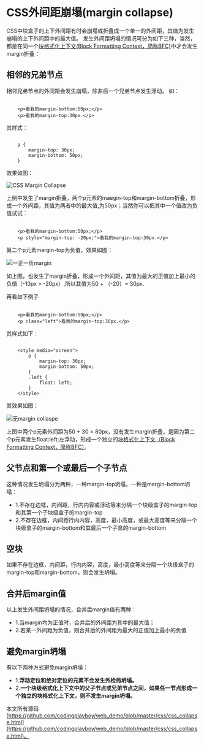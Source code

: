 # CSS外间距崩塌(margin collapse)

CSS中块盒子的上下外间距有时会崩塌或折叠成一个单一的外间距，其值为发生崩塌的上下外间距中的最大值。
发生外间距坍塌的情况可分为如下三种，当然，都是在同一个[块格式化上下文(Block Formatting Context，简称BFC)](http://blog.codingplayboy.com/2016/11/05/css_formattingcontext/)中才会发生margin折叠：

## 相邻的兄弟节点

相邻兄弟节点的外间距会发生崩塌，除非后一个兄弟节点发生浮动。
如：

```

    <p>看我的margin-bottom:50px;</p>
    <p>看我的margin-top:30px.</p>
```

其样式：

```

    p {
        margin-top: 30px;
        margin-bottom: 50px;
    }
```
效果如图：

![CSS Margin Collapse](http://blog.codingplayboy.com/wp-content/uploads/2016/11/css_collapse.png)
 
上例中发生了margin折叠，两个p元素的maegin-top和margin-bottom折叠，形成一个外间距，其值为两者中的最大值,为50px；当然你可以把其中一个值改为负值试试：

```

    <p>看我的margin-bottom:50px;</p>
    <p style="margin-top: -20px;">看我的margin-top:30px.</p>
```
第二个p元素margin-top为负值，效果如图：

![一正一负margin](http://blog.codingplayboy.com/wp-content/uploads/2016/11/css_negative_collapse.png)

如上图，也发生了margin折叠，形成一个外间距，其值为最大的正值加上最小的负值（-10px > -20px）,所以其值为50 + （-20）= 30px.
 
再看如下例子
```

    <p>看我的margin-bottom:50px;</p>
    <p class="left">看我的margin-top:30px.</p>
```

其样式如下：

```

    <style media="screen">
        p {
            margin-top: 30px;
            margin-bottom: 50px;
        }
        .left {
            float: left;
        }
    </style>
```
其效果如图：

![无margin collaspe](http://blog.codingplayboy.com/wp-content/uploads/2016/11/css_no_collapse.png)

上图中两个p元素外间距为50 + 30 = 80px，没有发生margin折叠，是因为第二个p元素发生float:left;左浮动，形成一个独立的[块格式化上下文（Block Formatting Context，简称BFC）](http://blog.codingplayboy.com/2016/11/05/css_formattingcontext/)。
 
## 父节点和第一个或最后一个子节点

这种情况发生坍塌分为两种，一种margin-top坍塌，一种是margin-bottom坍塌：

- 1.不存在边框，内间距，行内内容或浮动等来分隔一个块级盒子的margin-top和其第一个子块级盒子的margin-top
- 2.不存在边框，内间距行内内容，高度，最小高度，或最大高度等来分隔一个块级盒子的margin-bottom和其最后一个子盒的margin-bottom

## 空块

如果不存在边框，内间距，行内内容，高度，最小高度等来分隔一个块级盒子的margin-top和margin-bottom，则会发生坍塌。

## 合并后margin值

以上发生外间距坍塌的情况，合并后margin值有两种：

- 1.当margin均为正值时，合并后的外间距为其中的最大值；
- 2.若某一外间距为负值，则合并后的外间距为最大的正值加上最小的负值

## 避免margin坍塌

有以下两种方式避免margin坍塌：

- 1.**浮动定位和绝对定位的元素不会发生外检局坍塌。**
- 2.**一个块级格式化上下文中的父子节点或兄弟节点之间，如果任一节点形成一个独立的块格式化上下文，则不发生margin坍塌。**

本文所有源码[https://github.com/codingplayboy/web_demo/blob/master/css/css_collapse.html](https://github.com/codingplayboy/web_demo/blob/master/css/css_collapse.html)。

 